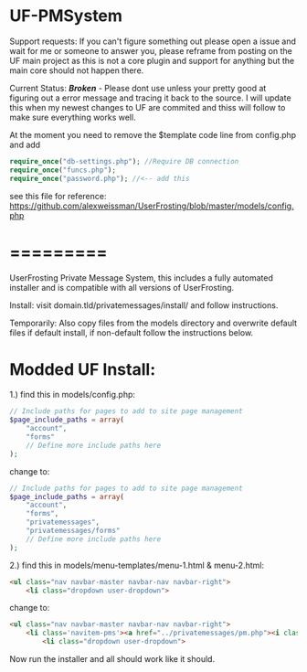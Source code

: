 UF-PMSystem
===========

Support requests: If you can't figure something out please open a issue and wait for me or someone to answer you, please reframe from posting on the UF main project as this is not a core plugin and support for anything but the main core should not happen there.

Current Status: ___Broken___ - Please dont use unless your pretty good at figuring out a error message and tracing it back to the source. I will update this when my newest changes to UF are commited and thiss will follow to make sure everything works well.

At the moment you need to remove the $template code line from config.php and add
```php
require_once("db-settings.php"); //Require DB connection
require_once("funcs.php");
require_once("password.php"); //<-- add this
```
 see this file for reference: https://github.com/alexweissman/UserFrosting/blob/master/models/config.php
 
=========
=========

UserFrosting Private Message System, this includes a fully automated installer and is compatible with all versions of UserFrosting.

Install: visit domain.tld/privatemessages/install/ and follow instructions.

Temporarily:
Also copy files from the models directory and overwrite default files if default install, if non-default follow the instructions below.

Modded UF Install:
==================

1.) find this in models/config.php:
```php
// Include paths for pages to add to site page management
$page_include_paths = array(
	"account",
	"forms"
	// Define more include paths here
);
```
change to:
```php
// Include paths for pages to add to site page management
$page_include_paths = array(
	"account",
	"forms",
	"privatemessages",
	"privatemessages/forms"
	// Define more include paths here
);
```

2.) find this in models/menu-templates/menu-1.html & menu-2.html:
```html
<ul class="nav navbar-master navbar-nav navbar-right">
	<li class="dropdown user-dropdown">
```	
change to:
```html
<ul class="nav navbar-master navbar-nav navbar-right">
	<li class='navitem-pms'><a href="../privatemessages/pm.php"><i class="fa fa-envelope"></i> Private Messages</a></li>
		<li class="dropdown user-dropdown">
```	
Now run the installer and all should work like it should.
